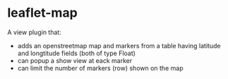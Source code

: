 # leaflet-map
A view plugin that: 
- adds an openstreetmap map and markers from a table having latitude and longtitude fields (both of type Float)
- can popup a show view at eack marker
- can limit the number of markers (row) shown on the map
